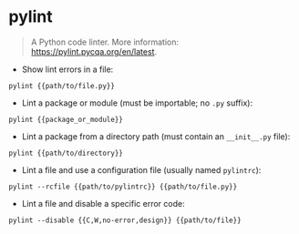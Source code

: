 # pylint

> A Python code linter.
> More information: <https://pylint.pycqa.org/en/latest>.

- Show lint errors in a file:

`pylint {{path/to/file.py}}`

- Lint a package or module (must be importable; no `.py` suffix):

`pylint {{package_or_module}}`

- Lint a package from a directory path (must contain an `__init__.py` file):

`pylint {{path/to/directory}}`

- Lint a file and use a configuration file (usually named `pylintrc`):

`pylint --rcfile {{path/to/pylintrc}} {{path/to/file.py}}`

- Lint a file and disable a specific error code:

`pylint --disable {{C,W,no-error,design}} {{path/to/file}}`
